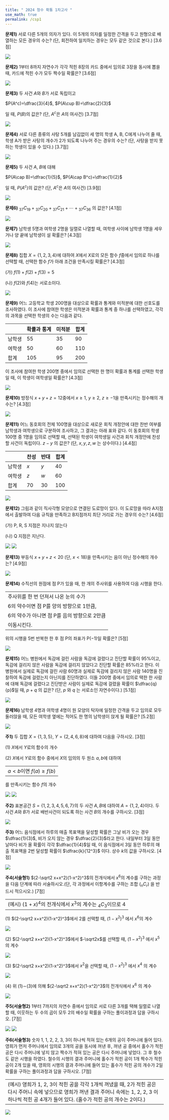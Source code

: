 ```yaml
---
title: " 2024 청수 확통 1차고사 "
use_math: true
permalink: /csp1
---
```


**문제1)** 서로 다른 5개의 의자가 있다. 이 5개의 의자를 일정한 간격을 두고 원형으로 배열하는 모든 경우의 수는? (단, 회전하여 일치하는 경우는 모두 같은 것으로 본다.) [3.6점] 

<img src="/assets/Pasted image 20240430101933.png"/>

**문제2)** 1부터 8까지 자연수가 각각 적힌 8장의 카드 중에서 임의로 3장을 동시에 뽑을 때, 카드에 적힌 수가 모두 짝수일 확률은? [3.6점]

<img src="/assets/Pasted image 20240430101942.png"/>

**문제3)** 두 사건 $A$와 $B$가 서로 독립이고

$P(A^c)=\dfrac{3}{4}$, $P(A\cup B)=\dfrac{2}{3}$

일 때, $P(B)$의 값은? (단, $A^c$은 $A$의 여사건) [3.7점]

<img src="/assets/Pasted image 20240430101954.png"/>

**문제4)** 서로 다른 종류의 사탕 5개를 남김없이 세 명의 학생 A, B, C에게 나누어 줄 때, 학생 A가 받은 사탕의 개수가 2가 되도록 나누어 주는 경우의 수는? (단, 사탕을 받지 못하는 학생이 있을 수 있다.) [3.7점]

<img src="/assets/Pasted image 20240430102002.png"/>

**문제5)** 두 사건 $A$, $B$에 대해

$P(A\cap B)=\dfrac{1}{5}$, $P(A\cap B^c)=\dfrac{1}{2}$

일 때, $P(A^c)$의 값은? (단, $A^c$은 $A$의 여사건) [3.9점]

<img src="/assets/Pasted image 20240430102014.png"/>


**문제6)** ${_3}{_7}C{_1}{_9}+{_3}{_7}C{_2}{_0}+{_3}{_7}C{_2}{_1}+\cdots+{_3}{_7}C{_3}{_6}$ 의 값은? [4.1점]

<img src="/assets/Pasted image 20240430102029.png"/>

**문제7)** 남학생 5명과 여학생 2명을 일렬로 나열할 때, 여학생 사이에 남학생 1명을 세우거나 양 끝에 남학생이 설 확률은? [4.3점]

<img src="/assets/Pasted image 20240430103102.png"/>

**문제8)** 집합 $X=\lbrace 1, 2, 3, 4\rbrace$에 대하여 $X$에서 $X$로의 모든 함수 $f$중에서 임의로 하나를 선택할 때, 선택한 함수 $f$가 아래 조건을 만족시킬 확률은? [4.3점]

(가) $f(1)+f(2)+f(3)=5$

(나) $f(2)$와 $f(4)$는 서로소이다.

<img src="/assets/Pasted image 20240430103111.png"/>

**문제9)** 어느 고등학교 학생 200명을 대상으로 확률과 통계와 미적분에 대한 선호도를 조사하였다. 이 조사에 참여한 학생은 미적분과 확률과 통계 중 하나를 선택하였고, 각각의 과목을 선택한 학생의 수는 다음과 같다.

||확률과 통계|미적분|합계|
|---|---|---|---|
|남학생|55|35|90|
|여학생|50|60|110|
|합계|105|95|200|

이 조사에 참여한 학생 200명 중에서 임의로 선택한 한 명이 확률과 통계를 선택한 학생일 때, 이 학생이 여학생일 확률은? [4.3점]

<img src="/assets/Pasted image 20240430103122.png"/>

**문제10)** 방정식 $x+y+z=12$중에서 $x\ge1$, $y\ge2$, $z\ge-1$을 만족시키는 정수해의 개수는? [4.3점] 

<img src="/assets/Pasted image 20240430103131.png"/>

**문제11)** 어느 동호회의 전체 100명을 대상으로 새로운 회칙 개정안에 대한 찬반 여부를 남학생과 여학생으로 구분하여 조사하고, 그 결과는 아래 표와 같다. 이 동호회의 학생 100명 중 1명을 임의로 선택할 때, 선택된 학생이 여학생일 사건과 회칙 개정안에 찬성할 사건이 독립이다. $z-y$ 의 값은? (단, $x, y, z, w$ 는 상수이다.) [4.4점]

||찬성|반대|합계|
|---|---|---|---|
|남학생|$x$|$y$|40|
|여학생|$z$|$w$|60|
|합계|70|30|100|

<img src="/assets/Pasted image 20240430103145.png"/>

**문제12)** 그림과 같이 직사각형 모양으로 연결된 도로망이 있다. 이 도로망을 따라 A지점에서 출발하여 다음 규칙을 만족하고 B지점까지 최단 거리로 가는 경우의 수는? [4.6점]

(가) P, R, S 지점은 지나지 않는다

(나) Q 지점은 지난다.


<img src="/assets/Pasted image 20240427135534.png"/>

<img src="/assets/Pasted image 20240430103200.png"/>


**문제13)** 부등식 $x+y+z<20$ (단, $x<18$)을 만족시키는 음이 아닌 정수해의 개수는? [4.9점]

<img src="/assets/Pasted image 20240430103216.png"/>

**문제14)** 수직선의 원점에 점 P가 있을 때, 한 개의 주사위를 사용하여 다음 시행을 한다.

||
|-|
|주사위를 한 번 던져서 나온 눈의 수가 |
|6의 약수이면 점 P를 양의 방향으로 1만큼,|
|6의 약수가 아니면 점 P를 음의 방향으로 2만큼|
|이동시킨다.|

위의 시행을 5번 반복한 한 후 점 P의 좌표가 P$(-1)$일 확률은? [5점]

<img src="/assets/Pasted image 20240430103226.png"/>

**문제15)** 어느 병원에서 독감에 걸린 사람을 독감에 걸렸다고 진단할 확률이 95$\%$이고, 독감에 걸리지 않은 사람을 독감에 걸리지 않았다고 진단할 확률은 85$\%$라고 한다. 이 병원에서 실제로 독감에 걸린 사람 60명과 실제로 독감에 걸리지 않은 사람 140명을 진찰하여 독감에 걸렸는지 아닌지를 진단하였다. 이들 200명 중에서 임의로 택한 한 사람에 대해 독감에 걸렸다고 진단받은 사람이 실제로 독감에 걸렸을 확률이 $\dfrac{q}{p}$일 때, $p+q$ 의 값은? (단, $p$ 와 $q$ 는 서로소인 자연수이다.) [5.1점] 

<img src="/assets/Pasted image 20240430103235.png"/>


**문제16)** 남학생 4명과 여학생 4명이 원 모양의 탁자에 일정한 간격을 두고 임의로 모두 둘러앉을 때, 모든 여학생 옆에는 적어도 한 명의 남학생이 앉게 될 확률은? [5.2점]

<img src="/assets/Pasted image 20240430103248.png"/>

**주1)** 두 집합 $X=\lbrace 1, 3, 5\rbrace$, $Y=\lbrace 2, 4, 6, 8\rbrace$에 대하여 다음을 구하시오. [3점]

(1) $X$에서 $Y$로의 함수의 개수

(2) $X$에서 $Y$로의 함수 중에서 $X$의 임의의 두 원소 $a, b$에 대하여 

||
|-|
|$a<b$이면 $f(a)\ge f(b)$|

를 만족시키는 함수 $f$의 개수

<img src="/assets/Pasted image 20240430103305.png"/>

<img src="/assets/Pasted image 20240430103311.png"/>


**주2)** 표본공간 $S=\lbrace 1, 2, 3, 4, 5, 6, 7\rbrace$의 두 사건 $A, B$에 대하여 $A=\lbrace 1, 2, 4\rbrace$이다. 두 사건 $A$와 $B$가 서로 배반사건이 되도록 하는 사건 $B$의 개수를 구하시오. [3점]

<img src="/assets/Pasted image 20240430103318.png"/>


**주3)** 어느 음식점에서 하루의 매출 목표액을 달성할 확률은 그날 비가 오는 경우 $\dfrac{1}{3}$, 비가 오지 않는 경우 $\dfrac{2}{3}$라고 한다. 내일부터 3일 동안 날마다 비가 올 확률이 각각 $\dfrac{1}{4}$일 때, 이 음식점에서 3일 동안 하루의 매출 목표액을 2번 달성할 확률이 $\dfrac{k}{12^3}$ 이다. 상수 $k$의 값을 구하시오. [4점]

<img src="/assets/Pasted image 20240430103329.png"/>


**주4(서술형1)** $(2-\sqrt2 x+x^2)(1-x^2)^3$의 전개식에서 $x^6$의 계수를 구하는 과정을 다음 단계에 따라 서술하시오.(단, 각 과정에서 이항계수를 구하는 조합 (${_n}C{_r}$) 을 반드시 적으시오.) [7점]

|   |
|---|
|(예시) $(1+x)^4$의 전개식에서 $x^3$의 계수는 ${_4}C{_3}$이므로 4|

(1) $(2-\sqrt2 x+x^2)(1-x^2)^3$에서 2를 선택할 때, $(1-x^2)^3$ 에서 $x^6$의 계수

<img src="/assets/Pasted image 20240430103338.png"/>

(2) $(2-\sqrt2 x+x^2)(1-x^2)^3$에서 $-\sqrt2x$를 선택할 때, $(1-x^2)^3$ 에서 $x^5$ 의 계수

<img src="/assets/Pasted image 20240430103346.png"/>

(3) $(2-\sqrt2 x+x^2)(1-x^2)^3$에서 $x^2$을 선택할 때, $(1-x^2)^3$ 에서 $x^4$ 의 계수

<img src="/assets/Pasted image 20240430103353.png"/>

(4) 위 (1)∼(3)에 의해 $(2-\sqrt2 x+x^2)(1-x^2)^3$의 전개식에서 $x^6$ 의 계수

<img src="/assets/Pasted image 20240430103359.png"/>

**주5(서술형2)** 1부터 7까지의 자연수 중에서 임의로 서로 다른 3개를 택해 일렬로 나열할 때, 이웃하는 두 수의 곱이 모두 2의 배수일 확률을 구하는 풀이과정과 답을 구하시오. [7점]

<img src="/assets/Pasted image 20240430103410.png"/>

<img src="/assets/Pasted image 20240430103418.png"/>


**주6(서술형3)** 숫자 1, 1, 2, 2, 3, 3이 하나씩 적혀 있는 6개의 공이 주머니에 들어 있다. 영희가 먼저 주머니에서 임의로 3개의 공을 동시에 꺼낸 후, 꺼낸 공 중에서 홀수가 적힌 공은 다시 주머니에 넣지 않고 짝수가 적혀 있는 공은 다시 주머니에 넣었다. 그 후 철수도 같은 시행을 하였다. 철수의 시행의 결과 주머니에 홀수가 적힌 공이 1개 짝수가 적힌 공이 2개 있을 때, 영희의 시행의 결과 주머니에 들어 있는 홀수가 적힌 공의 개수가 2일 확률을 구하는 풀이과정과 답을 구하시오. [7점]

||
|-|
|(예시) 영희가 1, 2, 3이 적힌 공을 각각 1개씩 꺼냈을 때, 2가 적힌 공은 다시 주머니 속에 넣으므로 영희가 꺼낸 결과 주머니 속에는 1, 2, 2, 3 이 하나씩 적힌 공 4개가 들어 있다. (홀수가 적힌 공의 개수는 2이다.)|

<img src="/assets/Pasted image 20240430103429.png"/>
